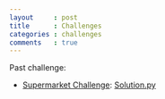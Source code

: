 ```yaml
---
layout     : post
title      : Challenges
categories : challenges
comments   : true
---
```


Past challenge:

- [Supermarket Challenge](./SupermarketChallenge): [Solution.py](./SupermarketChallenge/Solution.py)
